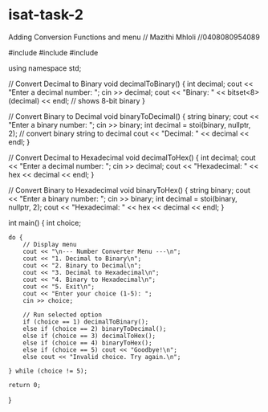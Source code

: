 # isat-task-2
Adding Conversion Functions and menu
// Mazithi Mhloli
//0408080954089



#include <iostream>
#include <string>
#include <bitset>

using namespace std;

// Convert Decimal to Binary
void decimalToBinary() {
    int decimal;
    cout << "Enter a decimal number: ";
    cin >> decimal;
    cout << "Binary: " << bitset<8>(decimal) << endl; // shows 8-bit binary
}

// Convert Binary to Decimal
void binaryToDecimal() {
    string binary;
    cout << "Enter a binary number: ";
    cin >> binary;
    int decimal = stoi(binary, nullptr, 2); // convert binary string to decimal
    cout << "Decimal: " << decimal << endl;
}

// Convert Decimal to Hexadecimal
void decimalToHex() {
    int decimal;
    cout << "Enter a decimal number: ";
    cin >> decimal;
    cout << "Hexadecimal: " << hex << decimal << endl;
}

// Convert Binary to Hexadecimal
void binaryToHex() {
    string binary;
    cout << "Enter a binary number: ";
    cin >> binary;
    int decimal = stoi(binary, nullptr, 2);
    cout << "Hexadecimal: " << hex << decimal << endl;
}

int main() {
    int choice;

    do {
        // Display menu
        cout << "\n--- Number Converter Menu ---\n";
        cout << "1. Decimal to Binary\n";
        cout << "2. Binary to Decimal\n";
        cout << "3. Decimal to Hexadecimal\n";
        cout << "4. Binary to Hexadecimal\n";
        cout << "5. Exit\n";
        cout << "Enter your choice (1-5): ";
        cin >> choice;

        // Run selected option
        if (choice == 1) decimalToBinary();
        else if (choice == 2) binaryToDecimal();
        else if (choice == 3) decimalToHex();
        else if (choice == 4) binaryToHex();
        else if (choice == 5) cout << "Goodbye!\n";
        else cout << "Invalid choice. Try again.\n";

    } while (choice != 5);

    return 0;
}

